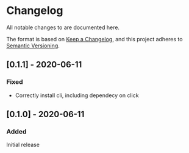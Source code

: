 # Changelog
All notable changes to are documented here.

The format is based on [Keep a Changelog](https://keepachangelog.com/en/1.0.0/),
and this project adheres to [Semantic Versioning](https://semver.org/spec/v2.0.0.html).


## [0.1.1] - 2020-06-11
### Fixed

 * Correctly install cli, including dependecy on click


## [0.1.0] - 2020-06-11
### Added
Initial release